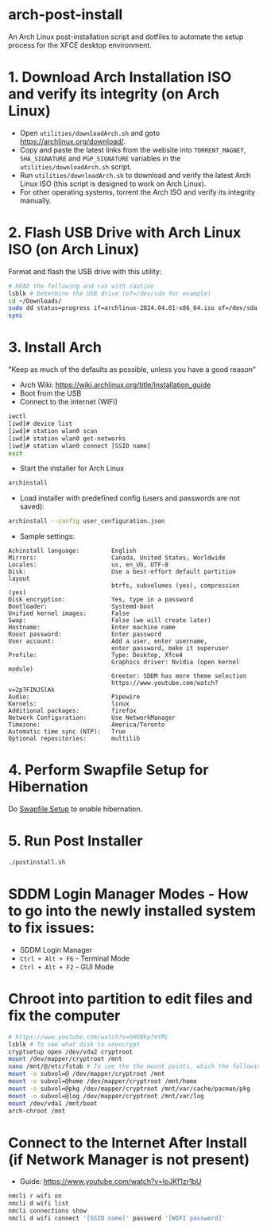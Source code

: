 # arch-post-install

An Arch Linux post-installation script and dotfiles to automate the setup process for the XFCE desktop environment.

# 1. Download Arch Installation ISO and verify its integrity (on Arch Linux)

- Open `utilities/downloadArch.sh` and goto https://archlinux.org/download/.
- Copy and paste the latest links from the website into `TORRENT_MAGNET`, `SHA_SIGNATURE` and `PGP_SIGNATURE` variables in the `utilities/downloadArch.sh` script.
- Run `utilities/downloadArch.sh` to download and verify the latest Arch Linux ISO (this script is designed to work on Arch Linux).
- For other operating systems, torrent the Arch ISO and verify its integrity manually.

# 2. Flash USB Drive with Arch Linux ISO (on Arch Linux)

Format and flash the USB drive with this utility:

```bash
# READ the following and run with caution
lsblk # Determine the USB drive (of=/dev/sda for example)
cd ~/Downloads/
sudo dd status=progress if=archlinux-2024.04.01-x86_64.iso of=/dev/sda bs=4M
sync
```

# 3. Install Arch

"Keep as much of the defaults as possible, unless you have a good reason"

- Arch Wiki: https://wiki.archlinux.org/title/Installation_guide
- Boot from the USB
- Connect to the internet (WIFI)

```bash
iwctl
[iwd]# device list
[iwd]# station wlan0 scan
[iwd]# station wlan0 get-networks
[iwd]# station wlan0 connect [SSID name]
exit
```

- Start the installer for Arch Linux

```bash
archinstall
```

- Load installer with predefined config (users and passwords are not saved):

```bash
archinstall --config user_configuration.json
```

- Sample settings:

```plaintext
Achinstall language:         English
Mirrors:                     Canada, United States, Worldwide
Locales:                     us, en_US, UTF-8
Disk:                        Use a best-effort default partition layout
                             btrfs, subvolumes (yes), compression (yes)
Disk encryption:             Yes, type in a password
Bootloader:                  Systemd-boot
Unified kernel images:       False
Swap:                        False (we will create later)
Hostname:                    Enter machine name
Rooot password:              Enter password
User account:                Add a user, enter username,
                             enter password, make it superuser
Profile:                     Type: Desktop, Xfce4
                             Graphics driver: Nvidia (open kernel module)
                             Greeter: SDDM has more theme selection
							 https://www.youtube.com/watch?v=2p7FINJSlAk
Audio:                       Pipewire
Kernels:                     linux
Additional packages:         firefox
Network Configuration:       Use NetworkManager
Timezone:                    America/Toronto
Automatic time sync (NTP):   True
Optional repositories:       multilib
```

# 4. Perform Swapfile Setup for Hibernation

Do [Swapfile Setup](https://github.com/renathossain/arch-post-install/blob/main/README/Swapfile%20Setup.md) to enable hibernation.

# 5. Run Post Installer

```bash
./postinstall.sh
```

# SDDM Login Manager Modes - How to go into the newly installed system to fix issues:

- SDDM Login Manager
- `Ctrl + Alt + F6` - Terminal Mode
- `Ctrl + Alt + F2` - GUI Mode

# Chroot into partition to edit files and fix the computer

```bash
# https://www.youtube.com/watch?v=bHGNkp7mYMc
lsblk # To see what disk to unencrypt
cryptsetup open /dev/vda2 cryptroot
mount /dev/mapper/cryptroot /mnt
nano /mnt/@/etc/fstab # To see the the mount points, which the following commands are created from:
mount -o subvol=@ /dev/mapper/cryptroot /mnt
mount -o subvol=@home /dev/mapper/cryptroot /mnt/home
mount -o subvol=@pkg /dev/mapper/cryptroot /mnt/var/cache/pacman/pkg
mount -o subvol=@log /dev/mapper/cryptroot /mnt/var/log
mount /dev/vda1 /mnt/boot
arch-chroot /mnt
```

# Connect to the Internet After Install (if Network Manager is not present)

- Guide: https://www.youtube.com/watch?v=loJKf1zr1bU

```bash
nmcli r wifi on
nmcli d wifi list
nmcli connections show
nmcli d wifi connect '[SSID name]' password '[WIFI password]'
```
